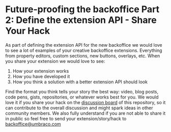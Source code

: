 # Future-proofing the backoffice Part 2: Define the extension API - Share Your Hack

As part of defining the extension API for the new backoffice we would love to see a lot of examples of your creative backoffice extensions. Everything from property editors, custom sections, new buttons, overlays, etc. When you share your extension we would love to see:

1. How your extension works
2. How you have developed it
3. How you think a solution with a better extension API should look

Find the format you think tells your story the best way: video, blog posts, code pens, gists, repositories, or whatever works best for you. We would love it if you share your hack on the [discussion board](https://github.com/umbraco/BackofficeExtensionAPI.ShareYourHack/discussions) of this repository, so it can contribute to the overall discussion and might spark ideas in other community members. We also fully understand if you are not able to share it in public so feel free to send your extension/story/hack to backoffice@umbraco.com

